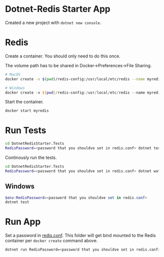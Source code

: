 # Dotnet-Redis Starter App

Created a new project with `dotnet new console`.

# Redis

Create a container. You should only need to do this once.

The volume path has to be shared in Docker->Preferences->File Sharing.

```bash
# MacOS
docker create -v $(pwd)/redis-config:/usr/local/etc/redis --name myredis -p 6379:6379 redis redis-server /usr/local/etc/redis
```

```powershell
# Windows
docker create -v ${pwd}/redis-config:/usr/local/etc/redis --name myredis -p 6379:6379 redis redis-server /usr/local/etc/redis
```


Start the container.

```bash
docker start myredis
```

# Run Tests

```bash
cd DotnetRedisStarter.Tests
RedisPassword=<password that you shouldve set in redis.conf> dotnet test
```

Continously run the tests.

```bash
cd DotnetRedisStarter.Tests
RedisPassword=<password that you shouldve set in redis.conf> dotnet watch test
```

## Windows

```powershell
$env:RedisPassword=<password that you shouldve set in redis.conf>
dotnet test
```

# Run App

Set a password in [redis.conf](https://github.com/joeyguerra/dotnet-redis-starter/blob/cab9806b419b9305c106e90017176c1f79309d6e/redis-config/redis-sample.conf#L790). This folder will get bind mounted to the Redis container per `docker create` command above.

```bash
dotnet run RedisPassword=<password that you shouldve set in redis.conf>
```
